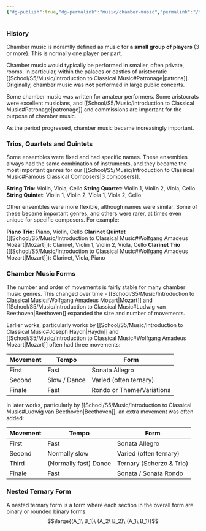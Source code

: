 ```yaml
---
{"dg-publish":true,"dg-permalink":"music/chamber-music","permalink":"/music/chamber-music/"}
---
```



### History
Chamber music is noramlly defined as music for **a small group of players** (3 or more). This is normally one player per part.

Chamber music would typically be performed in smaller, often private, rooms. In particular, within the palaces or castles of aristocratic [[School/S5/Music/Introduction to Classical Music#Patronage\|patrons]]. Originally, chamber music was **not** performed in large public concerts.

Some chamber music was written for amateur performers. Some aristocrats were excellent musicians, and [[School/S5/Music/Introduction to Classical Music#Patronage\|patronage]] and commissions are important for the purpose of chamber music.

As the period progressed, chamber music became increasingly important.

### Trios, Quartets and Quintets
Some ensembles were fixed and had specific names. These ensembles always had the same combination of instruments, and they became the most important genres for our [[School/S5/Music/Introduction to Classical Music#Famous Classical Composers\|3 composers]].

**String Trio**: Violin, Viola, Cello
**String Quartet**: Violin 1, Violin 2, Viola, Cello
**String Quintet**: Violin 1, Violin 2, Viola 1, Viola 2, Cello

Other ensembles were more flexible, although names were similar. Some of these became important genres, and others were rarer, at times even unique for specific composers. For example:

**Piano Trio**: Piano, Violin, Cello
**Clarinet Quintet** ([[School/S5/Music/Introduction to Classical Music#Wolfgang Amadeus Mozart\|Mozart]]): Clarinet, Violin 1, Violin 2, Viola, Cello
**Clarinet Trio** ([[School/S5/Music/Introduction to Classical Music#Wolfgang Amadeus Mozart\|Mozart]]): Clarinet, Viola, Piano

### Chamber Music Forms
The number and order of movements is fairly stable for many chamber music genres. This changed over time - [[School/S5/Music/Introduction to Classical Music#Wolfgang Amadeus Mozart\|Mozart]] and [[School/S5/Music/Introduction to Classical Music#Ludwig van Beethoven\|Beethoven]] expanded the size and number of movements.

Earlier works, particularly works by [[School/S5/Music/Introduction to Classical Music#Joseph Haydn\|Haydn]] and [[School/S5/Music/Introduction to Classical Music#Wolfgang Amadeus Mozart\|Mozart]] often had three movements:

| Movement | Tempo        | Form                      |
| -------- | ------------ | ------------------------- |
| First    | Fast         | Sonata Allegro            |
| Second   | Slow / Dance | Varied (often ternary)    |
| Finale   | Fast         | Rondo or Theme/Variations |

In later works, particularly by [[School/S5/Music/Introduction to Classical Music#Ludwig van Beethoven\|Beethoven]], an extra movement was often added:

| Movement | Tempo                 | Form                     |
| -------- | --------------------- | ------------------------ |
| First    | Fast                  | Sonata Allegro           |
| Second   | Normally slow         | Varied (often ternary)   |
| Third    | (Normally fast) Dance | Ternary (Scherzo & Trio) |
| Finale   | Fast                  | Sonata / Sonata Rondo    |

### Nested Ternary Form
A nested ternary form is a form where each section in the overall form are binary or rounded binary forms.
$$\large{(A_1\ B_1)\ (A_2\ B_2)\ (A_1\ B_1)}$$
